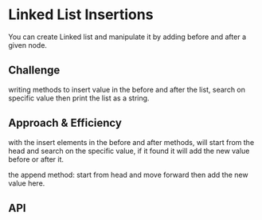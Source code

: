 # Linked List Insertions


You can create Linked list and manipulate it by adding before and after a given node.

## Challenge

writing methods to insert value in the before and after the list, search on specific value then print the list as a string.

## Approach & Efficiency

with the insert elements in the before and after methods, will start from the head and search on the specific value, 
if it found it will add the new value before or after it. 


the append method: start from head and move forward then add the new value here.

## API
